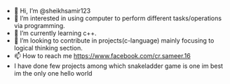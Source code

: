 - 👋 Hi, I’m @sheikhsamir123
- 👀 I’m interested in using computer to perform different tasks/operations via programming.
- 🌱 I’m currently learning c++.
- 💞️ I’m looking to contribute in projects(c-language) mainly focusing to logical thinking section.
- 📫 How to reach me https://www.facebook.com/cr.sameer.16
- I have done few projects among which snakeladder game is one 
im best
im the only one
hello world
<!---
sheikhsamir123/sheikhsamir123 is a ✨ special ✨ repository because its `README.md` (this file) appears on your GitHub profile.
You can click the Preview link to take a look at your changes.
--->
